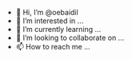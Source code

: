- 👋 Hi, I’m @oebaidil
- 👀 I’m interested in ...
- 🌱 I’m currently learning ...
- 💞️ I’m looking to collaborate on ...
- 📫 How to reach me ...

<!---
oebaidil/oebaidil is a ✨ special ✨ repository because its `README.md` (this file) appears on your GitHub profile.
You can click the Preview link to take a look at your changes.
--->
